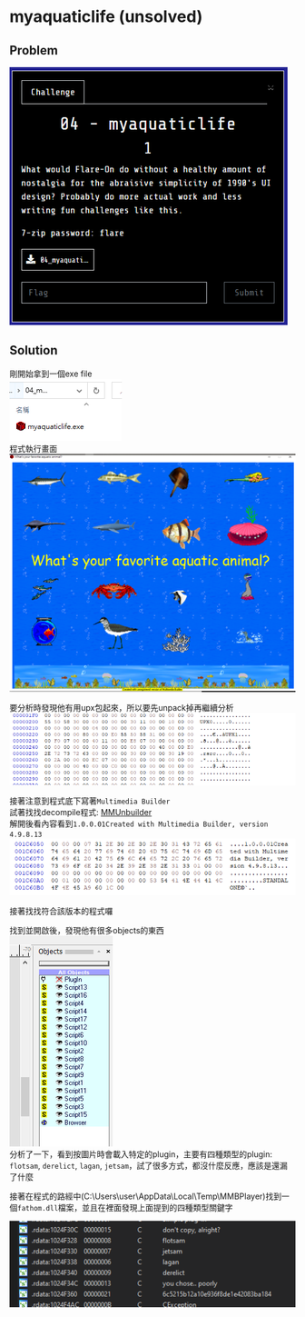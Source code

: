 # myaquaticlife (unsolved)

## Problem

![problem](picture/problem.PNG)  

## Solution

剛開始拿到一個exe file  
![exe_file](picture/exe_file.PNG)  
程式執行畫面  
![excute_exe](picture/excute_exe.PNG)  


要分析時發現他有用upx包起來，所以要先unpack掉再繼續分析  
![upx_packed](picture/upx_packed.PNG)  

接著注意到程式底下寫著`Multimedia Builder`  
試著找找decompile程式: [MMUnbuilder](https://github.com/qprotex/MMUnbuilder)  
解開後看內容看到`1.0.0.01Created with Multimedia Builder, version 4.9.8.13`  
![hex_mu_unpack](picture/hex_mu_unpack.PNG)  

接著找找符合該版本的程式囉  

找到並開啟後，發現他有很多objects的東西  
![objects](picture/objects.PNG)  
分析了一下，看到按圖片時會載入特定的plugin，主要有四種類型的plugin: `flotsam`, `derelict`, `lagan`, `jetsam`，試了很多方式，都沒什麼反應，應該是還漏了什麼  

接著在程式的路經中(C:\Users\user\AppData\Local\Temp\MMBPlayer)找到一個`fathom.dll`檔案，並且在裡面發現上面提到的四種類型關鍵字  

![keywords_in_dll](picture/keywords_in_dll.PNG)  

